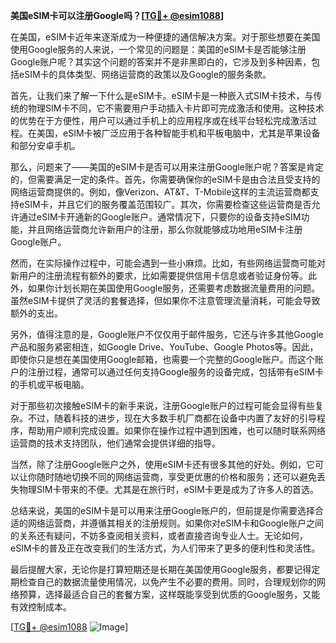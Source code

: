 **美国eSIM卡可以注册Google吗？[[TG💪+ @esim1088](https://t.me/s/esim1088)]**

在美国，eSIM卡近年来逐渐成为一种便捷的通信解决方案。对于那些想要在美国使用Google服务的人来说，一个常见的问题是：美国的eSIM卡是否能够注册Google账户呢？其实这个问题的答案并不是非黑即白的，它涉及到多种因素，包括eSIM卡的具体类型、网络运营商的政策以及Google的服务条款。

首先，让我们来了解一下什么是eSIM卡。eSIM卡是一种嵌入式SIM卡技术，与传统的物理SIM卡不同，它不需要用户手动插入卡片即可完成激活和使用。这种技术的优势在于方便性，用户可以通过手机上的应用程序或在线平台轻松完成激活过程。在美国，eSIM卡被广泛应用于各种智能手机和平板电脑中，尤其是苹果设备和部分安卓手机。

那么，问题来了——美国的eSIM卡是否可以用来注册Google账户呢？答案是肯定的，但需要满足一定的条件。首先，你需要确保你的eSIM卡是由合法且受支持的网络运营商提供的。例如，像Verizon、AT&T、T-Mobile这样的主流运营商都支持eSIM卡，并且它们的服务覆盖范围较广。其次，你需要检查这些运营商是否允许通过eSIM卡开通新的Google账户。通常情况下，只要你的设备支持eSIM功能，并且网络运营商允许新用户的注册，那么你就能够成功地用eSIM卡注册Google账户。

然而，在实际操作过程中，可能会遇到一些小麻烦。比如，有些网络运营商可能对新用户的注册流程有额外的要求，比如需要提供信用卡信息或者验证身份等。此外，如果你计划长期在美国使用Google服务，还需要考虑数据流量费用的问题。虽然eSIM卡提供了灵活的套餐选择，但如果你不注意管理流量消耗，可能会导致额外的支出。

另外，值得注意的是，Google账户不仅仅用于邮件服务，它还与许多其他Google产品和服务紧密相连，如Google Drive、YouTube、Google Photos等。因此，即使你只是想在美国使用Google邮箱，也需要一个完整的Google账户。而这个账户的注册过程，通常可以通过任何支持Google服务的设备完成，包括带有eSIM卡的手机或平板电脑。

对于那些初次接触eSIM卡的新手来说，注册Google账户的过程可能会显得有些复杂。不过，随着科技的进步，现在大多数手机厂商都在设备中内置了友好的引导程序，帮助用户顺利完成设置。如果你在操作过程中遇到困难，也可以随时联系网络运营商的技术支持团队，他们通常会提供详细的指导。

当然，除了注册Google账户之外，使用eSIM卡还有很多其他的好处。例如，它可以让你随时随地切换不同的网络运营商，享受更优惠的价格和服务；还可以避免丢失物理SIM卡带来的不便。尤其是在旅行时，eSIM卡更是成为了许多人的首选。

总结来说，美国的eSIM卡是可以用来注册Google账户的，但前提是你需要选择合适的网络运营商，并遵循其相关的注册规则。如果你对eSIM卡和Google账户之间的关系还有疑问，不妨多查阅相关资料，或者直接咨询专业人士。无论如何，eSIM卡的普及正在改变我们的生活方式，为人们带来了更多的便利性和灵活性。

最后提醒大家，无论你是打算短期还是长期在美国使用Google服务，都要记得定期检查自己的数据流量使用情况，以免产生不必要的费用。同时，合理规划你的网络预算，选择最适合自己的套餐方案，这样既能享受到优质的Google服务，又能有效控制成本。

[[TG💪+ @esim1088](https://t.me/s/esim1088) ![Image](https://i.postimg.cc/4NQfJmqS/Snipaste-2025-05-13-00-14-12.png)]